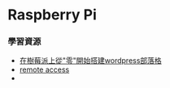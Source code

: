 # Raspberry Pi 

### 學習資源
- [在樹莓派上從"零"開始搭建wordpress部落格](https://zhuanlan.zhihu.com/p/42969011)
- [remote access](https://www.raspberrypi.com/documentation/computers/remote-access.html#introduction-to-remote-access)
- 
